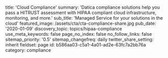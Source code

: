 title: 'Cloud Compliance'
summary: 'Datica compliance solutions help you pass a HITRUST assessment with HIPAA compliant cloud infrastructure, monitoring, and more.'
sub_title: 'Managed Service for your solutions in the cloud'
featured_image: /assets/cta/cta-compliance-share.jpg
pub_date: '2020-01-09'
discovery_topic: topics/hipaa-compliance
use_meta_keywords: false
page_no_index: false
no_follow_links: false
sitemap_priority: '0.5'
sitemap_changefreq: daily
twitter_share_setting: inherit
fieldset: page
id: b586aa03-c5a1-4a01-ad2e-63fc7a2bb76a
category: compliance

